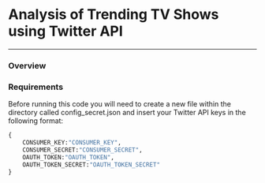 # Analysis of Trending TV Shows using Twitter API
___

### Overview


### Requirements
Before running this code you will need to create a new file within the directory called config_secret.json and insert your Twitter API keys in the following format:

```python 
{
    CONSUMER_KEY:"CONSUMER_KEY",
    CONSUMER_SECRET:"CONSUMER_SECRET",
    OAUTH_TOKEN:"OAUTH_TOKEN",
    OAUTH_TOKEN_SECRET:"OAUTH_TOKEN_SECRET"
}
```
